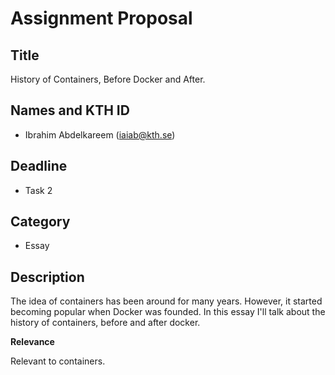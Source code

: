# Assignment Proposal

## Title

History of Containers, Before Docker and After.

## Names and KTH ID

  - Ibrahim Abdelkareem (iaiab@kth.se)

## Deadline

- Task 2

## Category

- Essay

## Description

The idea of containers has been around for many years. However, it started becoming popular when Docker was founded. In this essay I'll talk about the history of containers, before and after docker.

**Relevance**

Relevant to containers.
